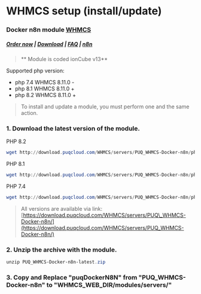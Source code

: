 # WHMCS setup (install/update)

### Docker n8n module **[WHMCS](https://puqcloud.com/link.php?id=77)** 

#####  [Order now](https://puqcloud.com/whmcs-module-docker-n8n.php) | [Download](https://download.puqcloud.com/WHMCS/servers/PUQ_WHMCS-Docker-n8n/) | [FAQ](https://faq.puqcloud.com/) | [n8n](https://puqcloud.com/link.php?id=117)

> ** Module is coded ionCube v13**

Supported php version:

- php 7.4 WHMCS 8.11.0 -
- php 8.1 WHMCS 8.11.0 +
- php 8.2 WHMCS 8.11.0 +

>To install and update a module, you must perform one and the same action.

### 1. Download the latest version of the module.

PHP 8.2

```Powershell
wget http://download.puqcloud.com/WHMCS/servers/PUQ_WHMCS-Docker-n8n/php82/PUQ_WHMCS-Docker-n8n-latest.zip
```

PHP 8.1

```Powershell
wget http://download.puqcloud.com/WHMCS/servers/PUQ_WHMCS-Docker-n8n/php81/PUQ_WHMCS-Docker-n8n-latest.zip
```

PHP 7.4

```Powershell
wget http://download.puqcloud.com/WHMCS/servers/PUQ_WHMCS-Docker-n8n/php74/PUQ_WHMCS-Docker-n8n-latest.zip
```

>All versions are available via link: [https://download.puqcloud.com/WHMCS/servers/PUQ\_WHMCS-Docker-n8n/](https://download.puqcloud.com/WHMCS/servers/PUQ_WHMCS-Docker-n8n/)

### 2. Unzip the archive with the module.

```Powershell
unzip PUQ_WHMCS-Docker-n8n-latest.zip
```

### 3. Copy and Replace "puqDockerN8N" from "PUQ\_WHMCS-Docker-n8n" to "WHMCS\_WEB\_DIR/modules/servers/"